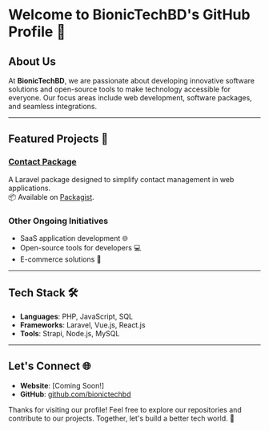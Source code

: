 # Welcome to BionicTechBD's GitHub Profile 👋

## About Us
At **BionicTechBD**, we are passionate about developing innovative software solutions and open-source tools to make technology accessible for everyone. Our focus areas include web development, software packages, and seamless integrations.

---

## Featured Projects 🚀
### [Contact Package](https://github.com/nazimfeni/contact-package)
A Laravel package designed to simplify contact management in web applications.  
📦 Available on [Packagist](https://packagist.org/packages/bionictechbd/contact).

### Other Ongoing Initiatives
- SaaS application development 🌐
- Open-source tools for developers 💻
- E-commerce solutions 🛒

---

## Tech Stack 🛠️
- **Languages**: PHP, JavaScript, SQL
- **Frameworks**: Laravel, Vue.js, React.js
- **Tools**: Strapi, Node.js, MySQL

---

## Let's Connect 🌐
- **Website**: [Coming Soon!]
- **GitHub**: [github.com/bionictechbd](https://github.com/bionictechbd)

Thanks for visiting our profile! Feel free to explore our repositories and contribute to our projects. Together, let's build a better tech world. 🌟
